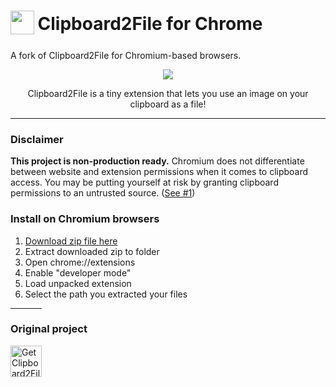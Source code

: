 <h1>
  <sub>
    <img
      src="https://raw.githubusercontent.com/vord1080/clipboard2file/main/icons/clipboard2file.png"
      height="38"
      width="38"
    />
  </sub>
  Clipboard2File for Chrome
  </a>
</h1>

A fork of Clipboard2File for Chromium-based browsers.

<div align="center">
<img src="https://i.imgur.com/qvW3Pqb.png">
</div>

<p align="center">Clipboard2File is a tiny extension that lets you use an image on your clipboard as a file!</p>

---

### Disclaimer

**This project is non-production ready.** Chromium does not differentiate between website and extension permissions when it comes to clipboard access. You may be putting yourself at risk by granting clipboard permissions to an untrusted source. ([See #1](https://github.com/daijro/Clipboard2File-Chrome/issues/1#issue-1395351950))

### Install on Chromium browsers

1. [Download zip file here](https://github.com/daijro/Clipboard2File-Chrome/releases)
1. Extract downloaded zip to folder
2. Open chrome://extensions
3. Enable "developer mode"
4. Load unpacked extension
5. Select the path you extracted your files

<hr width=50>

### Original project

<a href="https://addons.mozilla.org/addon/clipboard2file/"
    ><img
      height="50px"
      src="https://i.imgur.com/2jJOtTI.png"
      alt="Get Clipboard2File for Firefox"
  /></p>
